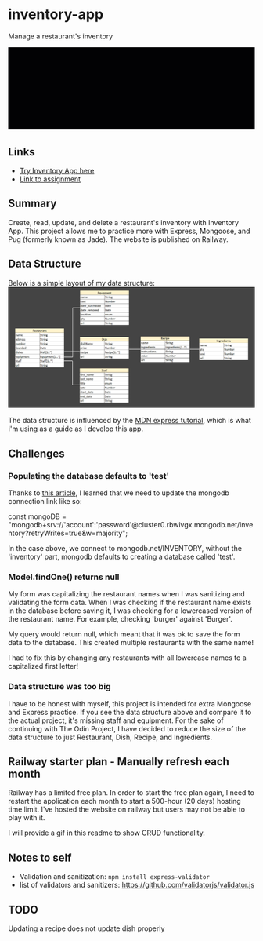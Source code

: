 # inventory-app
Manage a restaurant's inventory

![A gif of how the app works(To be created)](https://github.com/TYLPHE/TYLPHE/blob/main/readmeAssets/inventory-app.gif)

## Links
- [Try Inventory App here](https://inventory-app-production-8918.up.railway.app/catalog)
- [Link to assignment](https://www.theodinproject.com/lessons/nodejs-inventory-application)

## Summary
Create, read, update, and delete a restaurant's inventory with Inventory App. This project allows me to practice more with Express, Mongoose, and Pug (formerly known as Jade). The website is published on Railway.

## Data Structure
Below is a simple layout of my data structure:
![data structure of Inventory App](https://github.com/TYLPHE/inventory-app/blob/main/readme-assets/inventory-application-structure-3.jpg)

The data structure is influenced by the [MDN express tutorial](https://developer.mozilla.org/en-US/docs/Learn/Server-side/Express_Nodejs/mongoose#designing_the_locallibrary_models), which is what I'm using as a guide as I develop this app.

## Challenges
### Populating the database defaults to 'test'
Thanks to [this article](https://stackoverflow.com/questions/61302342/mongodb-sets-my-database-to-test-automatically-how-to-change-it), I learned that we need to update the mongodb connection link like so:

const mongoDB = "mongodb+srv://'account':'password'@cluster0.rbwivgx.mongodb.net/inventory?retryWrites=true&w=majority";

In the case above, we connect to mongodb.net/INVENTORY, without the 'inventory' part, mongodb defaults to creating a database called 'test'.

### Model.findOne() returns null
My form was capitalizing the restaurant names when I was sanitizing and validating the form data. When I was checking if the restaurant name exists in the database before saving it, I was checking for a lowercased version of the restaurant name. For example, checking 'burger' against 'Burger'.

My query would return null, which meant that it was ok to save the form data to the database. This created multiple restaurants with the same name!

I had to fix this by changing any restaurants with all lowercase names to a capitalized first letter!

### Data structure was too big
I have to be honest with myself, this project is intended for extra Mongoose and Express practice. If you see the data structure above and compare it to the actual project, it's missing staff and equipment. For the sake of continuing with The Odin Project, I have decided to reduce the size of the data structure to just Restaurant, Dish, Recipe, and Ingredients.

## Railway starter plan - Manually refresh each month
Railway has a limited free plan. In order to start the free plan again, I need to restart the application each month to start a 500-hour (20 days) hosting time limit. I've hosted the website on railway but users may not be able to play with it.

I will provide a gif in this readme to show CRUD functionality.

## Notes to self
* Validation and sanitization: `npm install express-validator`
* list of validators and sanitizers: https://github.com/validatorjs/validator.js

## TODO
Updating a recipe does not update dish properly
